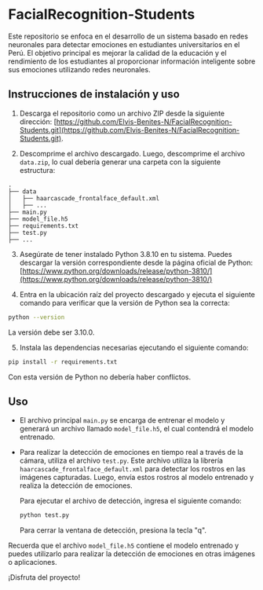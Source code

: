 # FacialRecognition-Students
Este repositorio se enfoca en el desarrollo de un sistema basado en redes neuronales para detectar emociones en estudiantes universitarios en el Perú. El objetivo principal es mejorar la calidad de la educación y el rendimiento de los estudiantes al proporcionar información inteligente sobre sus emociones utilizando redes neuronales.

## Instrucciones de instalación y uso

1. Descarga el repositorio como un archivo ZIP desde la siguiente dirección: [https://github.com/Elvis-Benites-N/FacialRecognition-Students.git](https://github.com/Elvis-Benites-N/FacialRecognition-Students.git).

2. Descomprime el archivo descargado. Luego, descomprime el archivo `data.zip`, lo cual debería generar una carpeta con la siguiente estructura:

```
.
├── data
│   ├── haarcascade_frontalface_default.xml
│   ├── ...
├── main.py
├── model_file.h5
├── requirements.txt
├── test.py
├── ...
```

3. Asegúrate de tener instalado Python 3.8.10 en tu sistema. Puedes descargar la versión correspondiente desde la página oficial de Python: [https://www.python.org/downloads/release/python-3810/](https://www.python.org/downloads/release/python-3810/)

4. Entra en la ubicación raíz del proyecto descargado y ejecuta el siguiente comando para verificar que la versión de Python sea la correcta:

```bash
python --version
```

La versión debe ser 3.10.0.

5. Instala las dependencias necesarias ejecutando el siguiente comando:

```bash
pip install -r requirements.txt
```

Con esta versión de Python no debería haber conflictos.

## Uso

- El archivo principal `main.py` se encarga de entrenar el modelo y generará un archivo llamado `model_file.h5`, el cual contendrá el modelo entrenado.

- Para realizar la detección de emociones en tiempo real a través de la cámara, utiliza el archivo `test.py`. Este archivo utiliza la librería `haarcascade_frontalface_default.xml` para detectar los rostros en las imágenes capturadas. Luego, envía estos rostros al modelo entrenado y realiza la detección de emociones. 

  Para ejecutar el archivo de detección, ingresa el siguiente comando:

  ```bash
  python test.py
  ```

  Para cerrar la ventana de detección, presiona la tecla "q".

Recuerda que el archivo `model_file.h5` contiene el modelo entrenado y puedes utilizarlo para realizar la detección de emociones en otras imágenes o aplicaciones.

¡Disfruta del proyecto!

